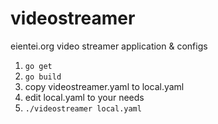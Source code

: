 # videostreamer
eientei.org video streamer application &amp; configs

1. `go get`
2. `go build`
3. copy videostreamer.yaml to local.yaml
4. edit local.yaml to your needs
5. `./videostreamer local.yaml`
